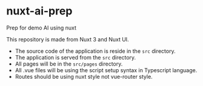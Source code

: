 # nuxt-ai-prep
Prep for demo AI using nuxt

This repository is made from Nuxt 3 and Nuxt UI.
* The source code of the application is reside in the `src` directory.
* The application is served from the `src` directory.
* All pages will be in the `src/pages` directory.
* All .vue files will be using the script setup syntax in Typescript language.
* Routes should be using nuxt style not vue-router style.